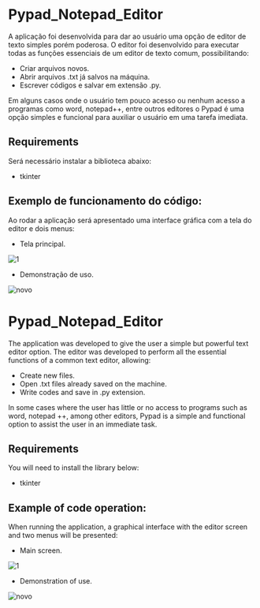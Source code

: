 # Pypad_Notepad_Editor
 A aplicação foi desenvolvida para dar ao usuário uma opção de editor de texto simples porém poderosa. 
 O editor foi desenvolvido para executar todas as funções essenciais de um editor de texto comum, possibilitando:

* Criar arquivos novos.
* Abrir arquivos .txt já salvos na máquina.
* Escrever códigos e salvar em extensão .py.

Em alguns casos onde o usuário tem pouco acesso ou nenhum acesso a programas como word, notepad++, entre outros editores o Pypad é uma opção simples e funcional para auxiliar o usuário em uma tarefa imediata.
  
## Requirements
Será necessário instalar a biblioteca abaixo:
* tkinter

## Exemplo de funcionamento do código:
Ao rodar a aplicação será apresentado uma interface gráfica com a tela do editor e dois menus:

* Tela principal.

![1](https://user-images.githubusercontent.com/40063504/84579245-aef7bd00-ada2-11ea-852c-e2aa71d02c5c.PNG)


* Demonstração de uso.

![novo](https://user-images.githubusercontent.com/40063504/84579341-44934c80-ada3-11ea-8e36-dd5283290b45.gif)



# Pypad_Notepad_Editor
The application was developed to give the user a simple but powerful text editor option.
The editor was developed to perform all the essential functions of a common text editor, allowing:

* Create new files.
* Open .txt files already saved on the machine.
* Write codes and save in .py extension.

In some cases where the user has little or no access to programs such as word, notepad ++, among other editors, Pypad is a simple and functional option to assist the user in an immediate task.
  
## Requirements
You will need to install the library below:
* tkinter

## Example of code operation:
When running the application, a graphical interface with the editor screen and two menus will be presented:

* Main screen.

![1](https://user-images.githubusercontent.com/40063504/84579245-aef7bd00-ada2-11ea-852c-e2aa71d02c5c.PNG)


* Demonstration of use.

![novo](https://user-images.githubusercontent.com/40063504/84579341-44934c80-ada3-11ea-8e36-dd5283290b45.gif)